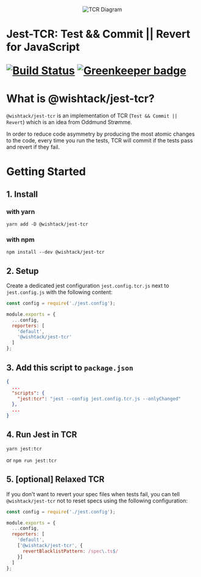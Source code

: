 <p align="center">
    <img src="https://github.com/wishtack/wishtack-steroids/raw/master/packages/jest-tcr/tcr.png" alt="TCR Diagram">
    <h1>Jest-TCR: Test && Commit || Revert for JavaScript
</p>

[![Build Status](https://travis-ci.org/wishtack/wishtack-steroids.svg?branch=master)](https://travis-ci.org/wishtack/wishtack-steroids)
[![Greenkeeper badge](https://badges.greenkeeper.io/wishtack/wishtack-steroids.svg)](https://greenkeeper.io/)

# What is @wishtack/jest-tcr?

`@wishtack/jest-tcr` is an implementation of TCR (`Test && Commit || Revert`) which is an idea from Oddmund Strømme.

In order to reduce code asymmetry by producing the most atomic changes to the code, every time you run the tests, TCR will commit if the tests pass and revert if they fail.

# Getting Started

## 1. Install

### with yarn

```shell
yarn add -D @wishtack/jest-tcr
```

### with npm

```shell
npm install --dev @wishtack/jest-tcr
```


## 2. Setup

Create a dedicated jest configuration `jest.config.tcr.js` next to `jest.config.js` with the following content:

```javascript
const config = require('./jest.config');

module.exports = {
  ...config,
  reporters: [
    'default',
    '@wishtack/jest-tcr'
  ]
};
```

## 3. Add this script to `package.json`

```json
{
  ...
  "scripts": {
    "jest:tcr": "jest --config jest.config.tcr.js --onlyChanged"
  },
  ...
}
```

## 4. Run Jest in TCR

```shell
yarn jest:tcr
```

or `npm run jest:tcr`

## 5. [optional] Relaxed TCR

If you don't want to revert your spec files when tests fail, you can tell `@wishtack/jest-tcr` not to reset specs using the following configuration:

```javascript
const config = require('./jest.config');

module.exports = {
  ...config,
  reporters: [
    'default',
    ['@wishtack/jest-tcr', {
      revertBlacklistPattern: /spec\.ts$/
    }]
  ]
};
```
